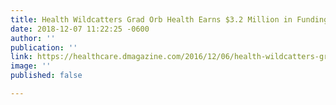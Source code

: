 ```yaml
---
title: Health Wildcatters Grad Orb Health Earns $3.2 Million in Funding Round
date: 2018-12-07 11:22:25 -0600
author: ''
publication: ''
link: https://healthcare.dmagazine.com/2016/12/06/health-wildcatters-grad-orb-health-earns-3-2-million-in-funding-round/
image: ''
published: false

---
```

